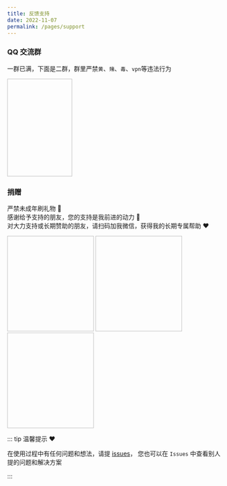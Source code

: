 ```yaml
---
title: 反馈支持
date: 2022-11-07
permalink: /pages/support
---
```


### QQ 交流群

一群已满，下面是二群，群里严禁`黄`、`赌`、`毒`、`vpn`等违法行为

<img :src="$withBase('/img/support/qq.png')" width="150px" height="225px" />

### 捐赠

严禁未成年刷礼物 🎁  
感谢给予支持的朋友，您的支持是我前进的动力 🎉  
对大力支持或长期赞助的朋友，请扫码加我微信，获得我的长期专属帮助 ❤️

<img :src="$withBase('/img/support/addWx.jpg')" width="200px" height="220px" />
<img :src="$withBase('/img/support/wx.jpg')" width="200px" height="220px" style="marginRight:16px" />
<img :src="$withBase('/img/support/ali.jpg')" width="200px" height="220px" />
 
::: tip 温馨提示 ❤️

在使用过程中有任何问题和想法，请提 [issues](https://github.com/xiaoxian521/vue-pure-admin/issues/new/choose)，
您也可以在 `Issues` 中查看别人提的问题和解决方案

:::
